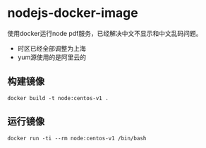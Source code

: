 # nodejs-docker-image
使用docker运行node pdf服务，已经解决中文不显示和中文乱码问题。

* 时区已经全部调整为上海
* yum源使用的是阿里云的


## 构建镜像
```
docker build -t node:centos-v1 .
```

## 运行镜像
```
docker run -ti --rm node:centos-v1 /bin/bash
```
